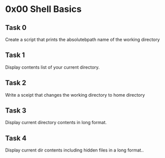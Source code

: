# 0x00 Shell Basics

## Task 0
Create a script that prints the absolutebpath name of the working directory

## Task 1
Display contents list of your current directory.

## Task 2
Write a sceipt that changes the working directory to home directory

## Task 3
Display current directory contents in long format.

## Task 4
Display current dir contents including hidden files in a long format..
